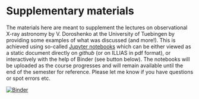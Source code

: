 # Supplementary materials
The materials here are meant to supplement the lectures on observational X-ray astronomy by V. Doroshenko at the University of Tuebingen by providing some examples of what was discussed (and more!).
This is achieved using so-called [Jupyter notebooks](https://ipython.org/notebook.html) which can be either viewed as a static document directly on _github_ (or on ILLIAS in pdf format),
or interactively with the help of Binder (see button below). The notebooks will be uploaded as the course progresses and will remain available until the end of the semester for reference.
Please let me know if you have questions or spot errors etc.


[![Binder](https://mybinder.org/badge_logo.svg)](https://mybinder.org/v2/gh/doroshv/xobs/main)


